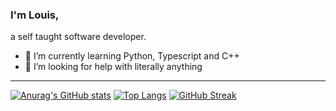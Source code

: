 ### I'm Louis,
a self taught software developer.


- 🌱 I’m currently learning Python, Typescript and C++
- 🤔 I’m looking for help with literally anything
***

[![Anurag's GitHub stats](https://github-readme-stats.vercel.app/api?username=xaephare&theme=tokyonight&hide_border=true&bg_color=090D11)](https://github.com/anuraghazra/github-readme-stats)
[![Top Langs](https://github-readme-stats.vercel.app/api/top-langs/?username=xaephare&layout=compact&theme=tokyonight&hide_border=true&bg_color=090D11)](https://github.com/anuraghazra/github-readme-stats)
[![GitHub Streak](https://github-readme-streak-stats.herokuapp.com?user=xaephare&theme=tokyonight&hide_border=true&fire=DD3015&background=090D11)](https://git.io/streak-stats)
